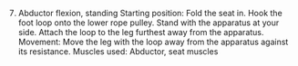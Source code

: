 7. Abductor flexion, standing
Starting position: Fold the seat in. Hook the foot loop onto the lower rope pulley.
Stand with the apparatus at your side. Attach the loop to the leg furthest away
from the apparatus.
Movement: Move the leg with the loop away from the apparatus against its resistance.
Muscles used: Abductor, seat muscles
